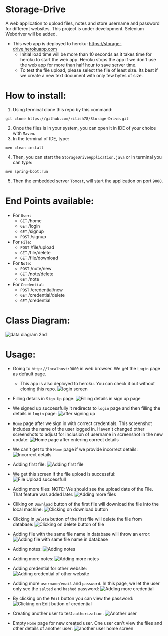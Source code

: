 # Storage-Drive
A web application to upload files, notes and store username and password for different websites. This project is under development. Selenium Webdriver will be added. 
* This web app is deployed to heroku: https://storage-drive.herokuapp.com
  * Initial load time will be more than 10 seconds as it takes time for heroku to start the web app. Heroku stops the app if we don't use the web app for more than half hour to save server time. 
  * To test the file upload, please select the file of least size. Its best if we create a new text document with only few bytes of size.


# How to install:
1. Using terminal clone this repo by this command:
````
git clone https://github.com/ritish78/Storage-Drive.git
````

2. Once the files is in your system, you can open it in IDE of your choice with `Maven`.
3. In the terminal of IDE, type:
````
mvn clean install
````
4. Then, you can start the `StorageDriveApplication.java` or in terminal you can type:
````
mvn spring-boot:run
````
5. Then the embedded server `Tomcat`, will start the application on port `9000`.

# End Points available:
* For `User`: 
  * `GET` /home
  * `GET` /login
  * `GET` /signup
  * `POST` /signup
* For `File`:
  * `POST` /file/upload
  * `GET` /file/delete
  * `GET` /file/download
* For `Note`:
  * `POST` /note/new
  * `GET` /note/delete
  * `GET` /note
* For `Credential`:
  * `POST` /credential/new
  *  `GET` /credential/delete
  *  `GET` /credential

# Class Diagram:
![data diagram 2nd](https://user-images.githubusercontent.com/36816476/108646490-2b35c900-750a-11eb-9bae-a0767bec02a0.PNG)

  
# Usage:
* Going to `http://localhost:9000` in web browser. We get the `Login` page as default page.
  * This app is also deployed to heroku. You can check it out without cloning this repo.
 ![login screen](https://user-images.githubusercontent.com/36816476/112091395-5f73d680-8be9-11eb-9fa3-535f7147667d.PNG)

* Filling details in `Sign Up` page:
![Filling details in sign up page](https://user-images.githubusercontent.com/36816476/112092185-1c1a6780-8beb-11eb-897b-bfd95e9768a3.PNG)

* We signed up successfully it redirects to `login` page and then filling the details in `login` page:
![after signing up](https://user-images.githubusercontent.com/36816476/112091427-71ee1000-8be9-11eb-9946-4226bc497e04.PNG)

* `Home` page after we sign in with correct credentials. This screenshot includes the name of the user logged in. Haven't changed other screenshots to adjust for inclusion of username in screenshot in the new update:
![Home page after entering correct details](https://user-images.githubusercontent.com/36816476/112091479-96e28300-8be9-11eb-8420-b328e7a2c0c5.PNG)


* We can't get to the `Home` page if we provide incorrect details:
![Incorrect details](https://user-images.githubusercontent.com/36816476/112091530-b083ca80-8be9-11eb-8297-1983e89740f9.PNG)

* Adding first file:
![Adding first file](https://user-images.githubusercontent.com/36816476/108612453-045d9100-743d-11eb-8890-0b0e8786b748.PNG)

* We get this screen if the file upload is successful:
![File Upload successfull](https://user-images.githubusercontent.com/36816476/112092198-276d9300-8beb-11eb-8b39-24c1ec528ae4.PNG)

* Adding more files: NOTE: We should see the upload date of the File. That feature was added later.
![Adding more files](https://user-images.githubusercontent.com/36816476/112092204-2b011a00-8beb-11eb-872e-cd07a4c21690.PNG)

* Cliking on `Download` button of the first file will download the file into the local machine:
![Clicking on download button](https://user-images.githubusercontent.com/36816476/112092209-2d637400-8beb-11eb-9a1d-fe317040173f.PNG)

* Clicking in `Delete` button of the first file will delete the file from database:
![Clicking on delete button of file](https://user-images.githubusercontent.com/36816476/112092215-2fc5ce00-8beb-11eb-8613-339e04cf8192.PNG)

* Adding file with the same file name in database will throw an error:
![Adding file with same file name in database](https://user-images.githubusercontent.com/36816476/112092223-32282800-8beb-11eb-8393-7425bd81eae0.PNG)

* Adding notes: 
![Adding notes](https://user-images.githubusercontent.com/36816476/112092229-35231880-8beb-11eb-8ee8-06914348c165.PNG)

* Adding more notes:
![Adding more notes](https://user-images.githubusercontent.com/36816476/112092235-381e0900-8beb-11eb-9108-e86353f73c80.PNG)

* Adding credential for other website:
![Adding credential of other website](https://user-images.githubusercontent.com/36816476/112092239-3a806300-8beb-11eb-8310-3215037429d9.PNG)

* Adding more `username/email` and `password`. In this page, we let the user only see the `salted` and `hashed` password:
![Adding more credential](https://user-images.githubusercontent.com/36816476/112092247-3d7b5380-8beb-11eb-9d50-cf2bef4a3874.PNG)

* By clicking on the `Edit` button you can view the password:
![Clicking on Edit button of credential](https://user-images.githubusercontent.com/36816476/112092253-3fddad80-8beb-11eb-89b4-1b20b0c30be6.PNG)

* Creating another user to test `authorization`.
![Another user](https://user-images.githubusercontent.com/36816476/112092256-41a77100-8beb-11eb-8600-c388c1da1359.PNG)

* Empty `Home` page for new created user. One user can't view the files and other details of another user:
![another user home screen](https://user-images.githubusercontent.com/36816476/112092666-17a27e80-8bec-11eb-9f38-25a51b386f4b.PNG)



  
